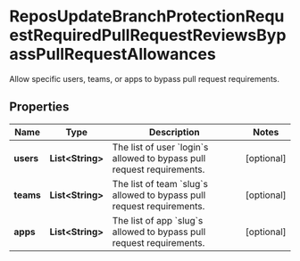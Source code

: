 

# ReposUpdateBranchProtectionRequestRequiredPullRequestReviewsBypassPullRequestAllowances

Allow specific users, teams, or apps to bypass pull request requirements.

## Properties

| Name | Type | Description | Notes |
|------------ | ------------- | ------------- | -------------|
|**users** | **List&lt;String&gt;** | The list of user &#x60;login&#x60;s allowed to bypass pull request requirements. |  [optional] |
|**teams** | **List&lt;String&gt;** | The list of team &#x60;slug&#x60;s allowed to bypass pull request requirements. |  [optional] |
|**apps** | **List&lt;String&gt;** | The list of app &#x60;slug&#x60;s allowed to bypass pull request requirements. |  [optional] |




